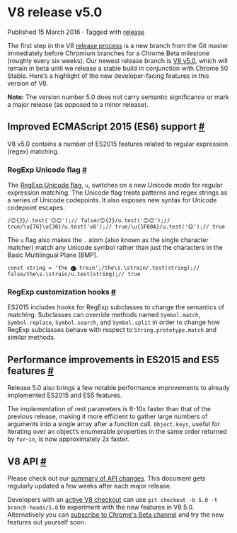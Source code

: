 V8 release v5.0
===============

Published 15 March 2016 · Tagged with [release](/blog/tags/release)

The first step in the V8 [release process](/docs/release-process) is a new branch from the Git master immediately before Chromium branches for a Chrome Beta milestone (roughly every six weeks). Our newest release branch is [V8 v5.0](https://chromium.googlesource.com/v8/v8.git/+log/branch-heads/5.0), which will remain in beta until we release a stable build in conjunction with Chrome 50 Stable. Here’s a highlight of the new developer-facing features in this version of V8.

**Note:** The version number 5.0 does not carry semantic significance or mark a major release (as opposed to a minor release).

Improved ECMAScript 2015 (ES6) support [#](#improved-ecmascript-2015-(es6)-support)
-----------------------------------------------------------------------------------

V8 v5.0 contains a number of ES2015 features related to regular expression (regex) matching.

### RegExp Unicode flag [#](#regexp-unicode-flag)

The [RegExp Unicode flag](https://developer.mozilla.org/en-US/docs/Web/JavaScript/Reference/Global_Objects/RegExp#Parameters), `u`, switches on a new Unicode mode for regular expression matching. The Unicode flag treats patterns and regex strings as a series of Unicode codepoints. It also exposes new syntax for Unicode codepoint escapes.

    /😊{2}/.test('😊😊');// false/😊{2}/u.test('😊😊');// true/\u{76}\u{38}/u.test('v8');// true/\u{1F60A}/u.test('😊');// true

The `u` flag also makes the `.` atom (also known as the single character matcher) match any Unicode symbol rather than just the characters in the Basic Multilingual Plane (BMP).

    const string = 'the 🅛 train';/the\s.\strain/.test(string);// false/the\s.\strain/u.test(string);// true

### RegExp customization hooks [#](#regexp-customization-hooks)

ES2015 includes hooks for RegExp subclasses to change the semantics of matching. Subclasses can override methods named `Symbol.match`, `Symbol.replace`, `Symbol.search`, and `Symbol.split` in order to change how RegExp subclasses behave with respect to `String.prototype.match` and similar methods.

Performance improvements in ES2015 and ES5 features [#](#performance-improvements-in-es2015-and-es5-features)
-------------------------------------------------------------------------------------------------------------

Release 5.0 also brings a few notable performance improvements to already implemented ES2015 and ES5 features.

The implementation of rest parameters is 8-10x faster than that of the previous release, making it more efficient to gather large numbers of arguments into a single array after a function call. `Object.keys`, useful for iterating over an object’s enumerable properties in the same order returned by `for`\-`in`, is now approximately 2x faster.

V8 API [#](#v8-api)
-------------------

Please check out our [summary of API changes](https://docs.google.com/document/d/1g8JFi8T_oAE_7uAri7Njtig7fKaPDfotU6huOa1alds/edit). This document gets regularly updated a few weeks after each major release.

Developers with an [active V8 checkout](https://v8.dev/docs/source-code#using-git) can use `git checkout -b 5.0 -t branch-heads/5.0` to experiment with the new features in V8 5.0. Alternatively you can [subscribe to Chrome's Beta channel](https://www.google.com/chrome/browser/beta.html) and try the new features out yourself soon.